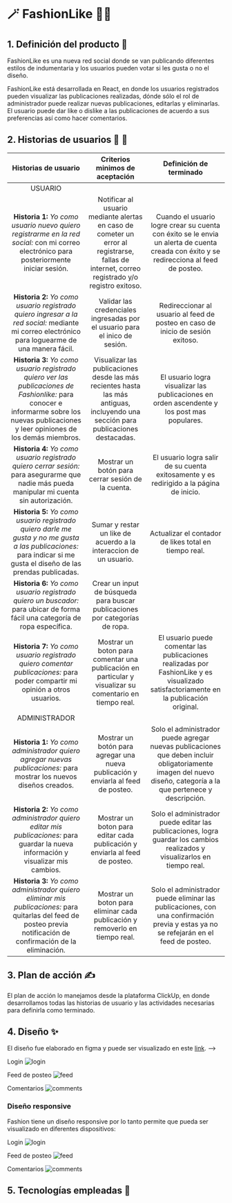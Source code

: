 # :magic_wand: FashionLike :shirt::jeans:

<!-- ![diseñofinal]() -->

## 1. Definición del producto :pencil:

FashionLike es una nueva red social donde se van publicando diferentes estilos de indumentaria y
los usuarios pueden votar si les gusta o no el diseño.

FashionLike está desarrollada en React, en donde los usuarios registrados pueden visualizar las publicaciones realizadas, dónde sólo el rol de administrador puede realizar nuevas publicaciones, editarlas y eliminarlas. El usuario puede dar like o dislike a las publicaciones de acuerdo a sus preferencias así como hacer comentarios.

<!-- Te envitamos a registrarte y probar la funcionalidad de courseShare a traves este [link](). -->

## 2. Historias de usuarios :woman: :man:

|                                                                                    Historias de usuario                                                                                    |                                                        Criterios minimos de aceptación                                                        |                                                                     Definición de terminado                                                                      |
| :----------------------------------------------------------------------------------------------------------------------------------------------------------------------------------------: | :-------------------------------------------------------------------------------------------------------------------------------------------: | :--------------------------------------------------------------------------------------------------------------------------------------------------------------: |
|                                                                                          USUARIO                                                                                           |                                                                                                                                               |                                                                                                                                                                  |
|                         **Historia 1:** _Yo como usuario nuevo quiero registrarme en la red social:_ con mi correo electrónico para posteriormente iniciar sesión.                         | Notificar al usuario mediante alertas en caso de cometer un error al registrarse, fallas de internet, correo registrado y/o registro exitoso. |             Cuando el usuario logre crear su cuenta con éxito se le envia un alerta de cuenta creada con éxito y se redirecciona al feed de posteo.              |
|                      **Historia 2:** _Yo como usuario registrado quiero ingresar a la red social:_ mediante mi correo electrónico para loguearme de una manera fácil.                      |                                  Validar las credenciales ingresadas por el usuario para el inico de sesión.                                  |                                         Redireccionar al usuario al feed de posteo en caso de inicio de sesión exitoso.                                          |
| **Historia 3:** _Yo como usuario registrado quiero ver las publicaciones de Fashionlike:_ para conocer e informarme sobre los nuevas publicaciones y leer opiniones de los demás miembros. |      Visualizar las publicaciones desde las más recientes hasta las más antiguas, incluyendo una sección para publicaciones destacadas.       |                                   El usuario logra visualizar las publicaciones en orden ascendente y los post mas populares.                                    |
|                        **Historia 4:** _Yo como usuario registrado quiero cerrar sesión:_ para asegurarme que nadie más pueda manipular mi cuenta sin autorización.                        |                                               Mostrar un botón para cerrar sesión de la cuenta.                                               |                                     El usuario logra salir de su cuenta exitosamente y es redirigido a la página de inicio.                                      |
|            **Historia 5:** _Yo como usuario registrado quiero darle me gusta y no me gusta a las publicaciones:_ para indicar si me gusta el diseño de las prendas publicadas.             |                                       Sumar y restar un like de acuerdo a la interaccion de un usuario.                                       |                                                      Actualizar el contador de likes total en tiempo real.                                                       |
|                               **Historia 6:** _Yo como usuario registrado quiero un buscador:_ para ubicar de forma fácil una categoría de ropa específica.                                |                                 Crear un input de búsqueda para buscar publicaciones por categorías de ropa.                                  |                                                                                                                                                                  |
|                               **Historia 7:** _Yo como usuario registrado quiero comentar publicaciones:_ para poder compartir mi opinión a otros usuarios.                                |                    Mostrar un boton para comentar una publicación en particular y visualizar su comentario en tiempo real.                    |              El usuario puede comentar las publicaciones realizadas por FashionLike y es visualizado satisfactoriamente en la publicación original.              |
|                                                                                       ADMINISTRADOR                                                                                        |                                                                                                                                               |                                                                                                                                                                  |
|                                   **Historia 1:** _Yo como administrador quiero agregar nuevas publicaciones:_ para mostrar los nuevos diseños creados.                                    |                               Mostrar un botón para agregar una nueva publicación y enviarla al feed de posteo.                               | Solo el administrador puede agregar nuevas publicaciones que deben incluir obligatoriamente imagen del nuevo diseño, categoría a la que pertenece y descripción. |
|                            **Historia 2:** _Yo como administrador quiero editar mis publicaciones:_ para guardar la nueva información y visualizar mis cambios.                            |                                  Mostrar un boton para editar cada publicación y enviarla al feed de posteo.                                  |                    Solo el administrador puede editar las publicaciones, logra guardar los cambios realizados y visualizarlos en tiempo real.                    |
|            **Historia 3:** _Yo como administrador quiero eliminar mis publicaciones:_ para quitarlas del feed de posteo previa notificación de confirmación de la eliminación.             |                                  Mostrar un boton para eliminar cada publicación y removerlo en tiempo real.                                  |               Solo el administrador puede eliminar las publicaciones, con una confirmación previa y estas ya no se refejarán en el feed de posteo.               |

## 3. Plan de acción :writing_hand:

El plan de acción lo manejamos desde la plataforma ClickUp, en donde desarrollamos todas las historias de usuario y las actividades necesarias para definirla como terminado.

## 4. Diseño :sparkles:

El diseño fue elaborado en figma y puede ser visualizado en este [link](https://www.figma.com/file/SznFfw3vugAHIXC9Peqtm5/Fashionlike-cambios?node-id=2%3A287). -->

Login
![login]()

Feed de posteo
![feed]()

Comentarios
![comments]()

### Diseño responsive

Fashion tiene un diseño responsive por lo tanto permite que pueda ser visualizado en diferentes dispositivos:

Login
![login]()

Feed de posteo
![feed]()

Comentarios
![comments]()

## 5. Tecnologías empleadas :hammer:

